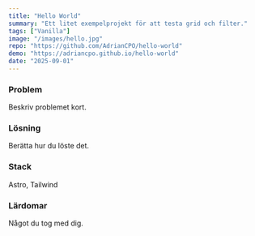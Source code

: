 ```yaml
---
title: "Hello World"
summary: "Ett litet exempelprojekt för att testa grid och filter."
tags: ["Vanilla"]
image: "/images/hello.jpg"
repo: "https://github.com/AdrianCPO/hello-world"
demo: "https://adriancpo.github.io/hello-world"
date: "2025-09-01"
---
```


### Problem
Beskriv problemet kort.

### Lösning
Berätta hur du löste det.

### Stack
Astro, Tailwind

### Lärdomar
Något du tog med dig.
